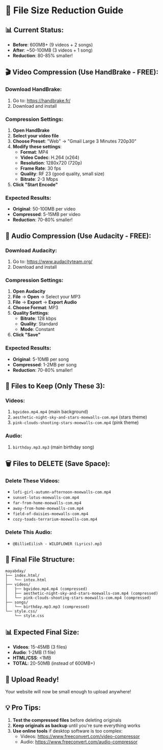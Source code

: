 # 🎯 File Size Reduction Guide

## 📊 Current Status:
- **Before**: 600MB+ (9 videos + 2 songs)
- **After**: ~50-100MB (3 videos + 1 song)
- **Reduction**: 80-85% smaller!

## 🎬 Video Compression (Use HandBrake - FREE):

### Download HandBrake:
1. Go to: https://handbrake.fr/
2. Download and install

### Compression Settings:
1. **Open HandBrake**
2. **Select your video file**
3. **Choose Preset**: "Web" → "Gmail Large 3 Minutes 720p30"
4. **Modify these settings**:
   - **Format**: MP4
   - **Video Codec**: H.264 (x264)
   - **Resolution**: 1280x720 (720p)
   - **Frame Rate**: 30 fps
   - **Quality**: RF 23 (good quality, small size)
   - **Bitrate**: 2-3 Mbps
5. **Click "Start Encode"**

### Expected Results:
- **Original**: 50-100MB per video
- **Compressed**: 5-15MB per video
- **Reduction**: 70-80% smaller!

## 🎵 Audio Compression (Use Audacity - FREE):

### Download Audacity:
1. Go to: https://www.audacityteam.org/
2. Download and install

### Compression Settings:
1. **Open Audacity**
2. **File** → **Open** → Select your MP3
3. **File** → **Export** → **Export Audio**
4. **Choose Format**: MP3
5. **Quality Settings**:
   - **Bitrate**: 128 kbps
   - **Quality**: Standard
   - **Mode**: Constant
6. **Click "Save"**

### Expected Results:
- **Original**: 5-10MB per song
- **Compressed**: 1-2MB per song
- **Reduction**: 70-80% smaller!

## 📁 Files to Keep (Only These 3):

### Videos:
1. `bgvideo.mp4.mp4` (main background)
2. `aesthetic-night-sky-and-stars-moewalls-com.mp4` (stars theme)
3. `pink-clouds-shooting-stars-moewalls-com.mp4` (pink theme)

### Audio:
1. `birthday.mp3.mp3` (main birthday song)

## 🗑️ Files to DELETE (Save Space):

### Delete These Videos:
- `lofi-girl-autumn-afternoon-moewalls-com.mp4`
- `sunset-lotus-moewalls-com.mp4`
- `far-from-home-moewalls-com.mp4`
- `away-from-home-moewalls-com.mp4`
- `field-of-daisies-moewalls-com.mp4`
- `cozy-toads-terrarium-moewalls-com.mp4`

### Delete This Audio:
- `@BillieEilish - WILDFLOWER (Lyrics).mp3`

## 🎯 Final File Structure:
```
mayabday/
├── index.html/
│   └── intex.html
├── videos/
│   ├── bgvideo.mp4.mp4 (compressed)
│   ├── aesthetic-night-sky-and-stars-moewalls-com.mp4 (compressed)
│   └── pink-clouds-shooting-stars-moewalls-com.mp4 (compressed)
├── songs/
│   └── birthday.mp3.mp3 (compressed)
└── style.css/
    └── style.css
```

## 📊 Expected Final Size:
- **Videos**: 15-45MB (3 files)
- **Audio**: 1-2MB (1 file)
- **HTML/CSS**: <1MB
- **TOTAL**: 20-50MB (instead of 600MB+)

## 🚀 Upload Ready!
Your website will now be small enough to upload anywhere!

## 💡 Pro Tips:
1. **Test the compressed files** before deleting originals
2. **Keep originals as backup** until you're sure everything works
3. **Use online tools** if desktop software is too complex:
   - Videos: https://www.freeconvert.com/video-compressor
   - Audio: https://www.freeconvert.com/audio-compressor

